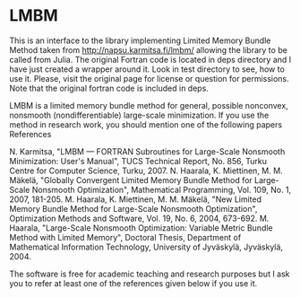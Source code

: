 # LMBM

This is an interface to the library implementing Limited Memory Bundle Method taken from http://napsu.karmitsa.fi/lmbm/ allowing the library to be called from Julia. The original Fortran code is located in deps directory and I have just created a wrapper around it. Look in test directory to see, how to use it. Please, visit the original page for license or question for permissions. Note that the original fortran code is included in deps. 

LMBM is a limited memory bundle method for general, possible nonconvex, nonsmooth (nondifferentiable) large-scale minimization. If you use the method in research work, you should mention one of the following papers References

N. Karmitsa, "LMBM — FORTRAN Subroutines for Large-Scale Nonsmooth Minimization: User's Manual", TUCS Technical Report, No. 856, Turku Centre for Computer Science, Turku, 2007.
N. Haarala, K. Miettinen, M. M. Mäkelä, "Globally Convergent Limited Memory Bundle Method for Large-Scale Nonsmooth Optimization", Mathematical Programming, Vol. 109, No. 1, 2007, 181-205.
M. Haarala, K. Miettinen, M. M. Mäkelä, "New Limited Memory Bundle Method for Large-Scale Nonsmooth Optimization", Optimization Methods and Software, Vol. 19, No. 6, 2004, 673-692. 
M. Haarala, "Large-Scale Nonsmooth Optimization: Variable Metric Bundle Method with Limited Memory", Doctoral Thesis, Department of Mathematical Information Technology, University of Jyväskylä, Jyväskylä, 2004.

The software is free for academic teaching and research purposes but I ask you to refer at least one of the references given below if you use it.
